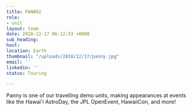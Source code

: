 ```yaml
---
title: PAN002
role:
- unit
layout: team
date: 2018-12-17 06:12:53 +0000
sub_heading: 
host: 
location: Earth
thumbnail: "/uploads/2018/12/17/panny.jpg"
email: ''
linkedin: ''
status: Touring

---
```

Panny is one of our travelling demo units, making appearances at events like the Hawai'i AstroDay, the JPL OpenEvent, HawaiiCon, and more!